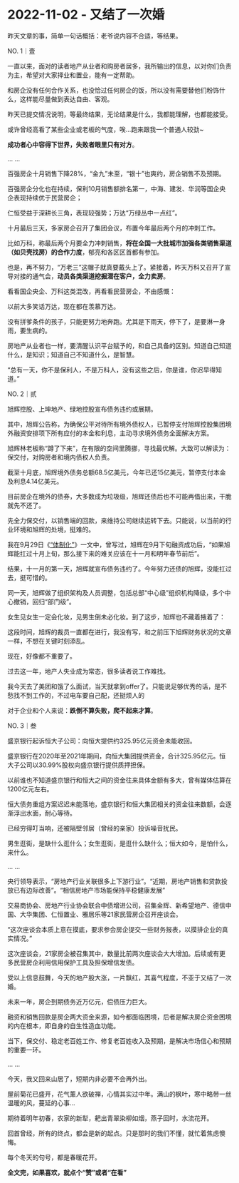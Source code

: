 # 2022-11-02 - 又结了一次婚

昨天文章的事，简单一句话概括：老爷说内容不合适，等结果。

NO. 1｜壹

一直以来，面对的读者地产从业者和购房者居多，我所输出的信息，以对你们负责为主，希望对大家择业和置业，能有一定帮助。

和房企没有任何合作关系，也没恰过任何房企的饭，所以没有需要替他们粉饰什么，这样能尽量做到表达自由、客观。

昨天已提交情况说明，等最终结果，无论结果是什么，我都能理解，也都能接受。

或许曾经高看了某些企业或老板的气度，唉...跑来跟我一个普通人较劲~

**成功者心中容得下世界，失败者眼里只有对方**。

... ...

百强房企十月销售下降28%，“金九”未至，“银十”也爽约，房企销售不及预期。

百强房企分化也在持续，保利10月销售额排名第一，中海、建发、华润等国企央企表现持续优于民营房企；

仁恒受益于深耕长三角，表现较强势；万达“万绿丛中一点红”。

十月最后三天，多家房企召开了集团会议，布置今年最后两个月的冲刺工作。

比如万科，称最后两个月要全力冲刺销售，**将在全国一大批城市加强各类销售渠道（如贝壳找房）的合作力度**，郁亮和各区区首都有参加。

也是，再不努力，“万老三”这帽子就真要戴头上了。紧接着，昨天万科又召开了宣导对接的通气会，**动员各类渠道挖掘潜在客户，全力卖房**。

看看国企央企、万科这类混改，再看看民营房企，不由感慨：

以前大多笑话万达，现在都在羡慕万达。

没有拼爹条件的孩子，只能更努力地奔跑。尤其是下雨天，停下了，是要淋一身雨，要生病的。

房地产从业者也一样，要清醒认识平台赋予的，和自己具备的区别。知道自己知道什么，是知识；知道自己不知道什么，是智慧。

“总有一天，你不是保利人，不是万科人，没有这些之后，你是谁，你迟早得知道。”

NO. 2｜贰

旭辉控股、上坤地产、绿地控股宣布债务违约或展期。

其中，旭辉公告称，为确保公平对待所有境外债权人，已暂停支付旭辉控股集团境外融资安排项下所有应付的本金和利息，主动寻求境外债务全面解决方案。

旭辉林老板称“蹲了下来”，在有限的空间里腾挪，寻找最优解。大致可以解读为：保交付，对购房者和境内债权人负责。

截至十月底，旭辉境外债务总额68.5亿美元，今年已还15亿美元，暂停支付本金及利息4.14亿美元。

目前房企在境外的债券，大多数成为垃圾级，旭辉还债后也不可能再借出来，干脆就先不还了。

先全力保交付，以销售端的回款，来维持公司继续运转下去。只能说，以当前的行业环境和旭辉的处境，挺难的。

我在9月29日《[“体制化”](http://mp.weixin.qq.com/s?__biz=MzI1MzI4MDk5NA==&mid=2247491543&idx=1&sn=d522bff5198a07decdf242748b46eb3a&chksm=e9d7885adea0014c0b4bddca644e72d3f83f2200b2e6ed22887a164bd4dc0fb184b92a7fbe78&scene=21#wechat_redirect)》一文中，曾写过，旭辉在9月下旬融资成功后，“如果旭辉能扛过十月上旬，那么接下来的难关应该在十一月和明年春节前后”。

结果，十一月的第一天，旭辉就宣布债务违约了。今年努力还债的旭辉，没能扛过去，挺可惜的。

同一天，旭辉做了组织架构及人员调整，包括总部“中心级”组织机构降级，多个中心撤销，回归“部门级”。

女生见女生一定会化妆，见男生倒未必化妆。到了这步，旭辉也不藏着掖着了：

这段时间，旭辉的裁员一直都在进行，我没有写，和之前压下旭辉财务状况的文章一样，不想在关键时刻添乱。

现在，好像都不重要了。

过去这一年，地产人失业成为常态，很多读者说工作难找。

我今天去了美团和饿了么面试，当天就拿到offer了。只能说足够优秀的话，是不愁找不到工作的，不过电车要自己配，还挺烦人的

对于企业和个人来说：**跌倒不算失败，爬不起来才算**。

NO. 3｜叁

盛京银行起诉恒大子公司：向恒大提供约325.95亿元资金未能收回。

盛京银行在2020年至2021年期间，向恒大集团提供资金，合计325.95亿元。恒大子公司以30.99%股权向盛京银行提供质押担保。

以前谁也不知道盛京银行和恒大之间的资金往来具体金额有多大，曾有媒体估算在1200亿元左右。

恒大债务重组方案迟迟未能落地，盛京银行和恒大集团相关的资金往来数额，会逐渐浮出水面，耐心等待。

已经穷得叮当响，还被隔壁邻居（曾经的亲家）投诉噪音扰民。

男生逛街，是缺什么逛什么；女生逛街，是逛什么缺什么；恒大如今，是怕什么，来什么。

... ...

央行领导表示，“房地产行业关联很多上下游行业”。“近期，房地产销售和贷款投放已有边际改善”。“相信房地产市场能保持平稳健康发展”

交易商协会、房地产行业协会联合中债增进公司，召集金辉、新希望地产、德信中国、大华集团、仁恒置业、雅居乐等21家民营房企召开座谈会。

“这次座谈会本质上意在摸底，要求参会房企提交一些财务报表，以摸排企业的真实情况。”

这次座谈会，21家房企被召集其中，数量比前两次座谈会大大增加。后续或有更多民营房企利用信用保护工具及担保增信发债。

受以上信息鼓舞，今天的地产股大涨，一片飘红，其喜气程度，不亚于又结了一次婚。

未来一年，房企到期债务近万亿元，偿债压力巨大。

融资和销售回款是房企两大资金来源，如今都面临困境，后者是解决房企资金困境的内在根本，即自身的自生性造血功能。

当下，保交付、稳定老百姓工作、修复老百姓收入及预期，是解决市场信心和预期的重要一环。

... ...

今天，我又回来山居了，短期内非必要不会再外出。

屋前菊花已盛开，花气薰人欲破禅，心情其实过中年。满山的枫叶，寒中略带一丝温暖的风，蔓延的心事…

期待着明年初春，农家的新犁，耙出青翠染柳如烟，燕子回时，水流花开。

回首曾经，所有的终点，都会是新的起点。只是那时的我们不懂，就忙着焦虑懊悔。

每个冬天的句号，都是春暖花开。

**全文完，如果喜欢，就点个“赞”或者“在看”**